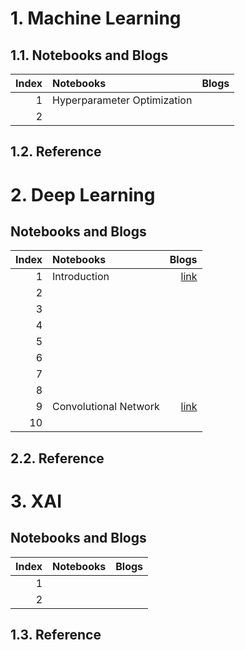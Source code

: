 # 1. Machine Learning
## 1.1. Notebooks and Blogs
|Index |Notebooks                                                                         |Blogs        |
|----:|:---------------------------------------------------------------------------------|-----------:|
|1 |Hyperparameter Optimization||
|2 | | |
## 1.2. Reference

# 2. Deep Learning
## Notebooks and Blogs
|Index |Notebooks                                                                         |Blogs        |
|----:|:---------------------------------------------------------------------------------|-----------:|
|1 |Introduction|[link](https://chlanstjr.github.io/2024/02/12/Deep-Learning-Chaper1-Introduction/)|
|2 | | |
|3 | | |
|4 | | |
|5 | | |
|6 | | |
|7 | | |
|8 | | |
|9 |Convolutional Network|[link](https://chlanstjr.github.io/2024/02/26/Deep-Learning-Chapter9-Convolutional-Networks/)|
|10 | | |
## 2.2. Reference

# 3. XAI
## Notebooks and Blogs
|Index |Notebooks                                                                         |Blogs        |
|----:|:---------------------------------------------------------------------------------|-----------:|
|1 |||
|2 | | |
## 1.3. Reference
